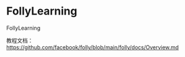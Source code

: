 # FollyLearning
FollyLearning

教程文档：
https://github.com/facebook/folly/blob/main/folly/docs/Overview.md